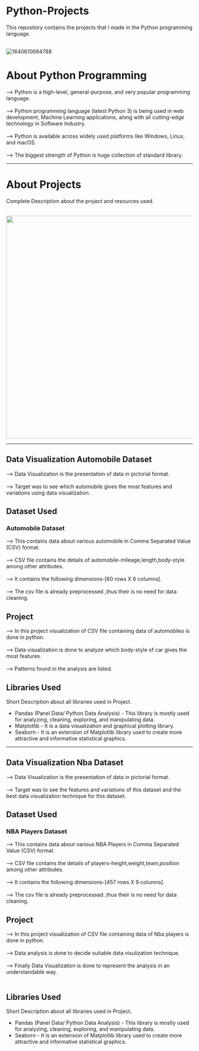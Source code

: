 # Python-Projects
This repository contains the projects that I made in the Python programming language.<br><br>

![1640610664788](https://github.com/madhurimarawat/Python-Projects/assets/105432776/1d2f657e-5773-445b-b579-29dda1fcc1e5)

<centre><h1>About Python Programming</h1></centre>
--> Python is a high-level, general-purpose, and very popular programming language.<br><br>
--> Python programming language (latest Python 3) is being used in web development, Machine Learning applications, along with all cutting-edge technology in Software Industry.<br><br>
--> Python is available across widely used platforms like Windows, Linux, and macOS.<br><br>
--> The biggest strength of Python is huge collection of standard library.<br>

---

<h1>About Projects</h1>
<p>Complete Description about the project and resources used.</p><br>
<img src="https://ucarecdn.com/a1e34cff-104a-4e5e-b5d8-e229487d3b93/" width=780 height=600>

---
<h2>Data Visualization Automobile Dataset</h2>
--> Data Visualization is the presentation of data in pictorial format.<br><br>
--> Target was to see which automobile gives the most features and variations using data visualization.<br>
<h2>Dataset Used</h2>
<h3>Automobile Dataset</h3>
--> This contains data about various automobile in Comma Separated Value (CSV) format.<br><br>
--> CSV file contains the details of automobile-mileage,length,body-style among other attributes.<br><br>
--> It contains the following dimensions-[60 rows X 6 columns].<br><br>
--> The csv file is already preprocessed ,thus their is no need for data cleaning.<br>

 <h2>Project</h2>
--> In this project visualization of CSV file containing data of automobiles is done in python.<br><br>
--> Data visualization is done to analyze which body-style of car gives the most features.<br><br>
--> Patterns found in the analysis are listed.

<h2>Libraries Used</h2>
<p>Short Description about all libraries used in Project.</p>
<ul>
  <li>Pandas (Panel Data/ Python Data Analysis) - This library is mostly used for analyzing,
cleaning, exploring, and manipulating data.</li>
  <li>Matplotlib - It is a data visualization and graphical plotting library.</li>
<li>Seaborn - It is an extension of Matplotlib library used to create more attractive and
informative statistical graphics.</li>
</ul>

---

<h2>Data Visualization Nba Dataset</h2>
--> Data Visualization is the presentation of data in pictorial format.<br><br>
--> Target was to see the features and variations of this dataset and the best data visualization technique for this dataset.<br>

 <h2>Dataset Used</h2>
<h3>NBA Players Dataset</h3>
--> This contains data about various NBA Players in Comma Separated Value (CSV) format.<br><br>
--> CSV file contains the details of players-height,weight,team,position among other attributes.<br><br>
--> It contains the following dimensions-[457 rows X 9 columns].<br><br>
--> The csv file is already preprocessed ,thus their is no need for data cleaning.<br>

<h2>Project</h2>
--> In this project visualization of CSV file containing data of Nba players is done in python.<br><br>
--> Data analysis is done to decide suitable data visulization technique. <br><br>
--> Finally Data Visualization is done to represent the analysis in an understandable way.<br>
<br>
<h2>Libraries Used</h2>
<p>Short Description about all libraries used in Project.</p>
<ul>
  <li>Pandas (Panel Data/ Python Data Analysis) - This library is mostly used for analyzing,
cleaning, exploring, and manipulating data.</li>
<li>Seaborn - It is an extension of Matplotlib library used to create more attractive and
informative statistical graphics.</li>
</ul>

